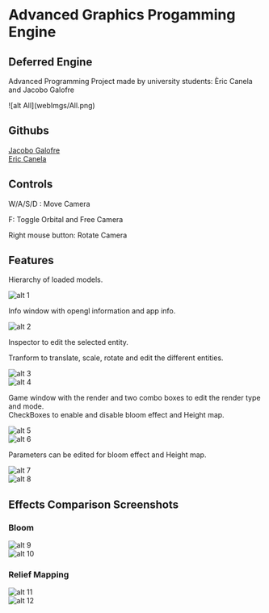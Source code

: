 <h1> Advanced Graphics Progamming Engine </h1>

<h2>Deferred Engine </h2>

<p>Advanced Programming Project made by university students: Èric Canela and Jacobo Galofre</p>
![alt All](webImgs/All.png)

<h2>Githubs</h2>

[Jacobo Galofre](https://github.com/sherzock)
<br>
[Eric Canela](https://github.com/knela96)

<h2>Controls</h2>

<p>W/A/S/D : Move Camera</p>
<p>F: Toggle Orbital and Free Camera</p>
<p>Right mouse button: Rotate Camera</p>

<h2>Features</h2>

<p>Hierarchy of loaded models.</p>

![alt 1](webImgs/hierarchy.png)<br>

<p>Info window with opengl information and app info.</p>

![alt 2](webImgs/info.png)<br>

<p>Inspector to edit the selected entity.</p>

<p>Tranform to translate, scale, rotate and edit the different entities.</p>

![alt 3](webImgs/inspector1.png)<br>
![alt 4](webImgs/inspector2.png)<br>

<p>Game window with the render and two combo boxes to edit the render type and mode.
<br>
CheckBoxes to enable and disable bloom effect and Height map.</p>

![alt 5](webImgs/renderbox.png)<br>
![alt 6](webImgs/modes.png)<br>

<p>Parameters can be edited for bloom effect and Height map.</p>

![alt 7](webImgs/BloomParams.png)<br>
![alt 8](webImgs/bumpParams.png)<br>

<h2>Effects Comparison Screenshots</h2>

<h3>Bloom</h3>

![alt 9](webImgs/BloomOff.png)<br>
![alt 10](webImgs/BloomOn.png)<br>

<h3>Relief Mapping</h3>

![alt 11](webImgs/bumpOff.png)<br>
![alt 12](webImgs/bumpOn.png)<br>